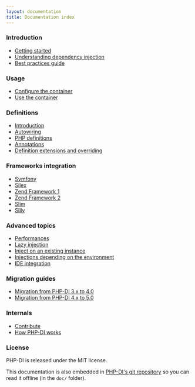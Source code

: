 ```yaml
---
layout: documentation
title: Documentation index
---
```


### Introduction

* [Getting started](getting-started.md)
* [Understanding dependency injection](understanding-di.md)
* [Best practices guide](best-practices.md)

### Usage

* [Configure the container](container-configuration.md)
* [Use the container](container.md)

### Definitions

* [Introduction](definition.md)
* [Autowiring](autowiring.md)
* [PHP definitions](php-definitions.md)
* [Annotations](annotations.md)
* [Definition extensions and overriding](definition-overriding.md)

### Frameworks integration

- [Symfony](frameworks/symfony2.md)
- [Silex](frameworks/silex.md)
- [Zend Framework 1](frameworks/zf1.md)
- [Zend Framework 2](frameworks/zf2.md)
- [Slim](frameworks/slim.md)
- [Silly](frameworks/silly.md)

### Advanced topics

* [Performances](performances.md)
* [Lazy injection](lazy-injection.md)
* [Inject on an existing instance](inject-on-instance.md)
* [Injections depending on the environment](environments.md)
* [IDE integration](ide-integration.md)

### Migration guides

* [Migration from PHP-DI 3.x to 4.0](migration/4.0.md)
* [Migration from PHP-DI 4.x to 5.0](migration/5.0.md)

### Internals

* [Contribute](../CONTRIBUTING.md)
* [How PHP-DI works](how-it-works.md)

### License

PHP-DI is released under the MIT license.

This documentation is also embedded in [PHP-DI's git repository](https://github.com/PHP-DI/PHP-DI/tree/master/doc)
so you can read it offline (in the `doc/` folder).
